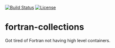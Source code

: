 [![Build Status](https://travis-ci.org/bast/fortran-collections.svg?branch=master)](https://travis-ci.org/bast/fortran-collections/builds)
[![License](https://img.shields.io/badge/license-%20BSD--3-blue.svg)](../master/LICENSE)


# fortran-collections

Got tired of Fortran not having high level containers.

